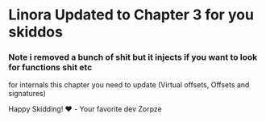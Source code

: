 # Linora Updated to Chapter 3 for you skiddos

### Note i removed a bunch of shit but it injects if you want to look for functions shit etc

for internals this chapter you need to update (Virtual offsets, Offsets and signatures)

Happy Skidding! :heart: - Your favorite dev Zorpze
